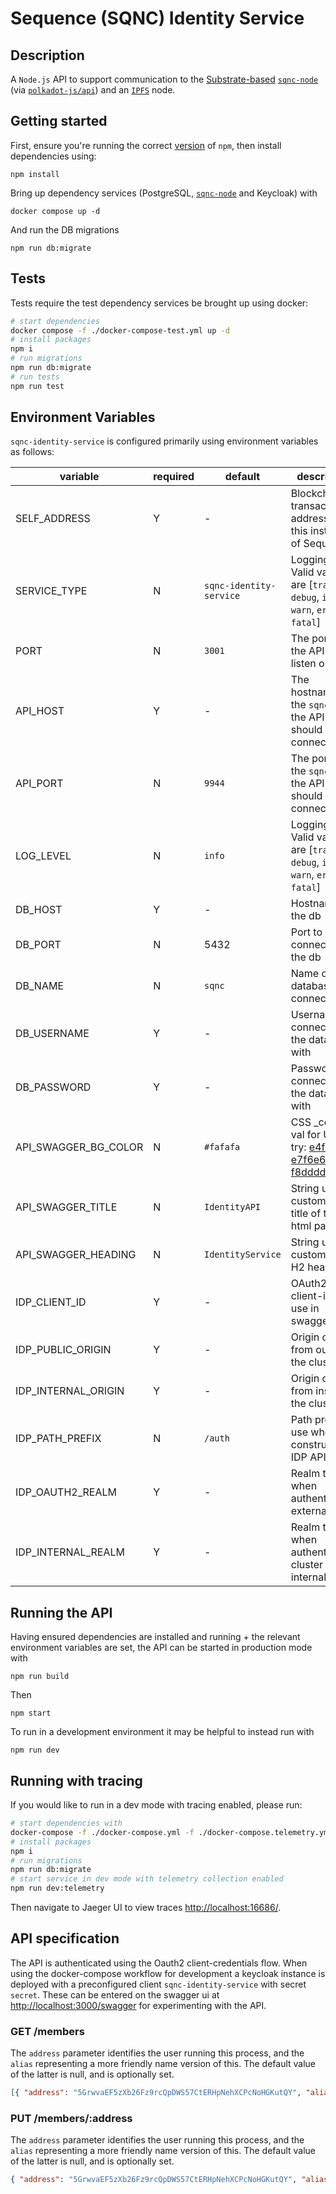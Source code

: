 # Sequence (SQNC) Identity Service

## Description

A `Node.js` API to support communication to the [Substrate-based](https://www.substrate.io/) [`sqnc-node`](https://github.com/digicatapult/sqnc-node) (via [`polkadot-js/api`](https://www.npmjs.com/package/@polkadot/api)) and an [`IPFS`](https://ipfs.io/) node.

## Getting started

First, ensure you're running the correct [version](.node-version) of `npm`, then install dependencies using:

```
npm install
```

Bring up dependency services (PostgreSQL, [`sqnc-node`](https://github.com/digicatapult/sqnc-node) and Keycloak) with

```
docker compose up -d
```

And run the DB migrations

```
npm run db:migrate
```

## Tests

Tests require the test dependency services be brought up using docker:

```sh
# start dependencies
docker compose -f ./docker-compose-test.yml up -d
# install packages
npm i
# run migrations
npm run db:migrate
# run tests
npm run test
```

## Environment Variables

`sqnc-identity-service` is configured primarily using environment variables as follows:

| variable             | required | default                 | description                                                                                                                                           |
| -------------------- | -------- | ----------------------- | ----------------------------------------------------------------------------------------------------------------------------------------------------- |
| SELF_ADDRESS         | Y        | -                       | Blockchain transacting address for this instance of Sequence                                                                                          |
| SERVICE_TYPE         | N        | `sqnc-identity-service` | Logging level. Valid values are [`trace`, `debug`, `info`, `warn`, `error`, `fatal`]                                                                  |
| PORT                 | N        | `3001`                  | The port for the API to listen on                                                                                                                     |
| API_HOST             | Y        | -                       | The hostname of the `sqnc-node` the API should connect to                                                                                             |
| API_PORT             | N        | `9944`                  | The port of the `sqnc-node` the API should connect to                                                                                                 |
| LOG_LEVEL            | N        | `info`                  | Logging level. Valid values are [`trace`, `debug`, `info`, `warn`, `error`, `fatal`]                                                                  |
| DB_HOST              | Y        | -                       | Hostname for the db                                                                                                                                   |
| DB_PORT              | N        | 5432                    | Port to connect to the db                                                                                                                             |
| DB_NAME              | N        | `sqnc`                  | Name of the database to connect to                                                                                                                    |
| DB_USERNAME          | Y        | -                       | Username to connect to the database with                                                                                                              |
| DB_PASSWORD          | Y        | -                       | Password to connect to the database with                                                                                                              |
| API_SWAGGER_BG_COLOR | N        | `#fafafa`               | CSS \_color\* val for UI bg ( try: [e4f2f3](https://coolors.co/e4f2f3) , [e7f6e6](https://coolors.co/e7f6e6) or [f8dddd](https://coolors.co/f8dddd) ) |
| API_SWAGGER_TITLE    | N        | `IdentityAPI`           | String used to customise the title of the html page                                                                                                   |
| API_SWAGGER_HEADING  | N        | `IdentityService`       | String used to customise the H2 heading                                                                                                               |
| IDP_CLIENT_ID        | Y        | -                       | OAuth2 client-id to use in swagger-ui                                                                                                                 |
| IDP_PUBLIC_ORIGIN    | Y        | -                       | Origin of IDP from outside the cluster                                                                                                                |
| IDP_INTERNAL_ORIGIN  | Y        | -                       | Origin of IDP from inside the cluster                                                                                                                 |
| IDP_PATH_PREFIX      | N        | `/auth`                 | Path prefix to use when constructing IDP API paths.                                                                                                   |
| IDP_OAUTH2_REALM     | Y        | -                       | Realm to use when authenticating external users                                                                                                       |
| IDP_INTERNAL_REALM   | Y        | -                       | Realm to use when authenticating cluster internal users                                                                                               |

## Running the API

Having ensured dependencies are installed and running + the relevant environment variables are set, the API can be started in production mode with

```
npm run build
```

Then

```
npm start
```

To run in a development environment it may be helpful to instead run with

```
npm run dev
```

## Running with tracing

If you would like to run in a dev mode with tracing enabled, please run:

```sh
# start dependencies with
docker-compose -f ./docker-compose.yml -f ./docker-compose.telemetry.yml up -d
# install packages
npm i
# run migrations
npm run db:migrate
# start service in dev mode with telemetry collection enabled
npm run dev:telemetry
```

Then navigate to Jaeger UI to view traces [http://localhost:16686/](http://localhost:16686/).

## API specification

The API is authenticated using the Oauth2 client-credentials flow. When using the docker-compose workflow for development a keycloak instance is deployed with a preconfigured client `sqnc-identity-service` with secret `secret`. These can be entered on the swagger ui at [http://localhost:3000/swagger](http://localhost:3000/swagger) for experimenting with the API.

### GET /members

The `address` parameter identifies the user running this process, and the `alias` representing a more friendly name version of this. The default value of the latter is null, and is optionally set.

```json
[{ "address": "5GrwvaEF5zXb26Fz9rcQpDWS57CtERHpNehXCPcNoHGKutQY", "alias": "ALICE" }]
```

### PUT /members/:address

The `address` parameter identifies the user running this process, and the `alias` representing a more friendly name version of this. The default value of the latter is null, and is optionally set.

```json
{ "address": "5GrwvaEF5zXb26Fz9rcQpDWS57CtERHpNehXCPcNoHGKutQY", "alias": "ALICE_UPDATED" }
```
